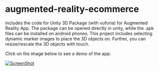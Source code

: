 # augmented-reality-ecommerce

Includes the code for Unity 3D Package (with vuforia) for Augmented Reality App.
The package can be opened directly in unity, while the .apk files can be installed on android phones. This project includes selecting dynamic marker images to place the 3D objects on. Further, you can resize/rescale the 3D objects with touch. 

Click on the image below to see a demo of the app:

[![ScreenShot](https://github.com/somgupta/augmented-reality-ecommerce/blob/master/FB_IMG_1469336891308.jpg)](https://youtu.be/7N7eZaEs-D4)

